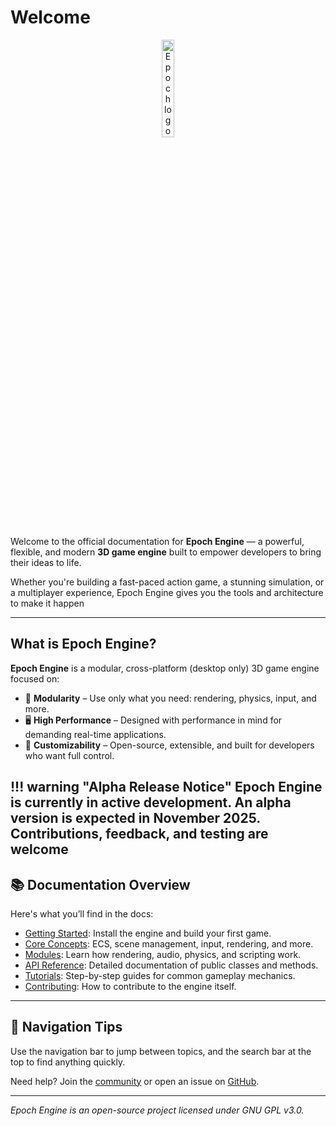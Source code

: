 # Welcome

<p align="center">
  <img id="epoch-logo" src="default-image.png" width="20%" alt="Epoch logo">
</p>

<script>
  function updateLogo() {
    const scheme = document.body.getAttribute('data-md-color-scheme');
    const logo = document.getElementById('epoch-logo');

    switch (scheme) {
      case 'slate':
        logo.src = '../images/EpochLogoDarkMode.png';
        break;
      default:
        logo.src = '../images/EpochLogoLightMode.png';
    }
  }

  // Initial update on page load
  window.addEventListener("load", updateLogo);

  // Update on theme change (MutationObserver)
  const observer = new MutationObserver(updateLogo);
  observer.observe(document.body, {
    attributes: true,
    attributeFilter: ['data-md-color-scheme']
  });
</script>

Welcome to the official documentation for **Epoch Engine** — a powerful, flexible, and modern **3D game engine** built to empower developers to bring their ideas to life.

Whether you're building a fast-paced action game, a stunning simulation, or a multiplayer experience, Epoch Engine gives you the tools and architecture to make it happen

---

## What is Epoch Engine?

**Epoch Engine** is a modular, cross-platform (desktop only) 3D game engine focused on:

- 🧩 **Modularity** – Use only what you need: rendering, physics, input, and more.
- 🖥️ **High Performance** – Designed with performance in mind for demanding real-time applications.
- 🔧 **Customizability** – Open-source, extensible, and built for developers who want full control.

!!! warning "Alpha Release Notice"
    **Epoch Engine** is currently in **active development**. An alpha version is expected in **November 2025**.   Contributions, feedback, and testing are welcome
---

## 📚 Documentation Overview

Here's what you’ll find in the docs:

- [Getting Started](getting-started.md): Install the engine and build your first game.
- [Core Concepts](../core-concepts.md): ECS, scene management, input, rendering, and more.
- [Modules](../modules.md): Learn how rendering, audio, physics, and scripting work.
- [API Reference](../API-reference.md): Detailed documentation of public classes and methods.
- [Tutorials](../tutorials.md): Step-by-step guides for common gameplay mechanics.
- [Contributing](../contributing.md): How to contribute to the engine itself.

---

## 🧭 Navigation Tips

Use the navigation bar to jump between topics, and the search bar at the top to find anything quickly.

Need help? Join the [community](https://discord.com) or open an issue on [GitHub](https://github.com/Windokk/Epoch).

---

*Epoch Engine is an open-source project licensed under GNU GPL v3.0.*
